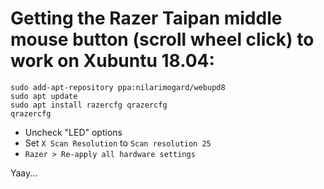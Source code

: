 # Getting the Razer Taipan middle mouse button (scroll wheel click) to work on Xubuntu 18.04:

```
sudo add-apt-repository ppa:nilarimogard/webupd8
sudo apt update
sudo apt install razercfg qrazercfg
qrazercfg 
```

- Uncheck "LED" options
- Set `X Scan Resolution` to `Scan resolution 25`
- `Razer > Re-apply all hardware settings`

Yaay...
